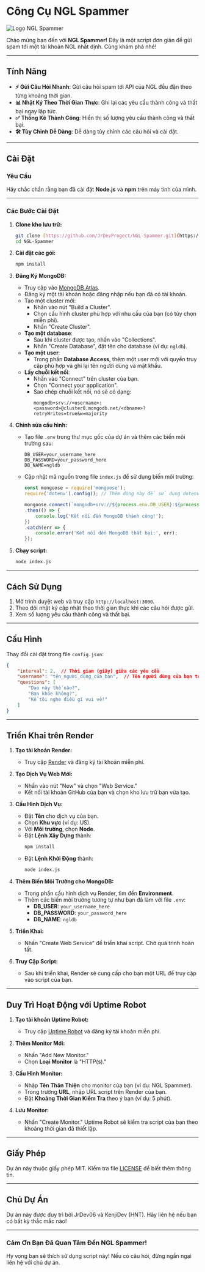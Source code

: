
# Công Cụ NGL Spammer

![Logo NGL Spammer](logo.jpeg)

Chào mừng bạn đến với **NGL Spammer!** Đây là một script đơn giản để gửi spam tới một tài khoản NGL nhất định. Cùng khám phá nhé!

---

## Tính Năng

- **⚡ Gửi Câu Hỏi Nhanh**: Gửi câu hỏi spam tới API của NGL đều đặn theo từng khoảng thời gian.
- **📊 Nhật Ký Theo Thời Gian Thực**: Ghi lại các yêu cầu thành công và thất bại ngay lập tức.
- **✅ Thống Kê Thành Công**: Hiển thị số lượng yêu cầu thành công và thất bại.
- **🛠️ Tùy Chỉnh Dễ Dàng**: Dễ dàng tùy chỉnh các câu hỏi và cài đặt.

---

## Cài Đặt

### Yêu Cầu

Hãy chắc chắn rằng bạn đã cài đặt **Node.js** và **npm** trên máy tính của mình.

---

### Các Bước Cài Đặt

1. **Clone kho lưu trữ:**
   ```bash
   git clone [https://github.com/JrDevProgect/NGL-Spammer.git](https://github.com/kenjiakira/NGL-SPAM-2.0)
   cd NGL-Spammer
   ```

2. **Cài đặt các gói:**
   ```bash
   npm install
   ```

3. **Đăng Ký MongoDB:**
   - Truy cập vào [MongoDB Atlas](https://www.mongodb.com/cloud/atlas).
   - Đăng ký một tài khoản hoặc đăng nhập nếu bạn đã có tài khoản.
   - Tạo một cluster mới:
     - Nhấn vào nút "Build a Cluster".
     - Chọn cấu hình cluster phù hợp với nhu cầu của bạn (có tùy chọn miễn phí).
     - Nhấn "Create Cluster".
   - **Tạo một database**:
     - Sau khi cluster được tạo, nhấn vào "Collections".
     - Nhấn "Create Database", đặt tên cho database (ví dụ: `ngldb`).
   - **Tạo một user**:
     - Trong phần **Database Access**, thêm một user mới với quyền truy cập phù hợp và ghi lại tên người dùng và mật khẩu.
   - **Lấy chuỗi kết nối**:
     - Nhấn vào "Connect" trên cluster của bạn.
     - Chọn "Connect your application".
     - Sao chép chuỗi kết nối, nó sẽ có dạng:
       ```plaintext
       mongodb+srv://<username>:<password>@cluster0.mongodb.net/<dbname>?retryWrites=true&w=majority
       ```

4. **Chỉnh sửa cấu hình:**
   - Tạo file `.env` trong thư mục gốc của dự án và thêm các biến môi trường sau:
     ```plaintext
     DB_USER=your_username_here
     DB_PASSWORD=your_password_here
     DB_NAME=ngldb
     ```

   - Cập nhật mã nguồn trong file `index.js` để sử dụng biến môi trường:
     ```javascript
     const mongoose = require('mongoose');
     require('dotenv').config(); // Thêm dòng này để sử dụng dotenv

     mongoose.connect(`mongodb+srv://${process.env.DB_USER}:${process.env.DB_PASSWORD}@ngl.5koo9.mongodb.net/${process.env.DB_NAME}?retryWrites=true&w=majority`)
     .then(() => {
         console.log('Kết nối đến MongoDB thành công!');
     })
     .catch(err => {
         console.error('Kết nối đến MongoDB thất bại:', err);
     });
     ```

5. **Chạy script:**
   ```bash
   node index.js
   ```

---

## Cách Sử Dụng

1. Mở trình duyệt web và truy cập `http://localhost:3000`.
2. Theo dõi nhật ký cập nhật theo thời gian thực khi các câu hỏi được gửi.
3. Xem số lượng yêu cầu thành công và thất bại.

---

## Cấu Hình

Thay đổi cài đặt trong file `config.json`:

```json
{
    "interval": 2,  // Thời gian (giây) giữa các yêu cầu
    "username": "tên_người_dùng_của_bạn",  // Tên người dùng của bạn trên NGL
    "questions": [
        "Dạo này thế nào?",
        "Bạn khỏe không?",
        "Kể tôi nghe điều gì vui vẻ!"
    ]
}
```

---

## Triển Khai trên Render

1. **Tạo tài khoản Render:**
   - Truy cập [Render](https://render.com) và đăng ký tài khoản miễn phí.

2. **Tạo Dịch Vụ Web Mới:**
   - Nhấn vào nút "New" và chọn "Web Service."
   - Kết nối tài khoản GitHub của bạn và chọn kho lưu trữ bạn vừa tạo.

3. **Cấu Hình Dịch Vụ:**
   - Đặt **Tên** cho dịch vụ của bạn.
   - Chọn **Khu vực** (ví dụ: US).
   - Với **Môi trường**, chọn **Node**.
   - Đặt **Lệnh Xây Dựng** thành:
     ```bash
     npm install
     ```
   - Đặt **Lệnh Khởi Động** thành:
     ```bash
     node index.js
     ```

4. **Thêm Biến Môi Trường cho MongoDB:**
   - Trong phần cấu hình dịch vụ Render, tìm đến **Environment**.
   - Thêm các biến môi trường tương tự như bạn đã làm với file `.env`:
     - **DB_USER**: `your_username_here`
     - **DB_PASSWORD**: `your_password_here`
     - **DB_NAME**: `ngldb`

5. **Triển Khai:**
   - Nhấn "Create Web Service" để triển khai script. Chờ quá trình hoàn tất.

6. **Truy Cập Script:**
   - Sau khi triển khai, Render sẽ cung cấp cho bạn một URL để truy cập vào script của bạn.

---

## Duy Trì Hoạt Động với Uptime Robot

1. **Tạo tài khoản Uptime Robot:**
   - Truy cập [Uptime Robot](https://uptimerobot.com) và đăng ký tài khoản miễn phí.

2. **Thêm Monitor Mới:**
   - Nhấn "Add New Monitor."
   - Chọn **Loại Monitor** là "HTTP(s)."

3. **Cấu Hình Monitor:**
   - Nhập **Tên Thân Thiện** cho monitor của bạn (ví dụ: NGL Spammer).
   - Trong trường **URL**, nhập URL script trên Render của bạn.
   - Đặt **Khoảng Thời Gian Kiểm Tra** theo ý bạn (ví dụ: 5 phút).

4. **Lưu Monitor:**
   - Nhấn "Create Monitor." Uptime Robot sẽ kiểm tra script của bạn theo khoảng thời gian đã thiết lập.

---

## Giấy Phép

Dự án này thuộc giấy phép MIT. Kiểm tra file [LICENSE](LICENSE) để biết thêm thông tin.

---

## Chủ Dự Án

Dự án này được duy trì bởi JrDev06 và KenjiDev (HNT). Hãy liên hệ nếu bạn có bất kỳ thắc mắc nào!

---

### Cảm Ơn Bạn Đã Quan Tâm Đến NGL Spammer!

Hy vọng bạn sẽ thích sử dụng script này! Nếu có câu hỏi, đừng ngần ngại liên hệ với chủ dự án.
